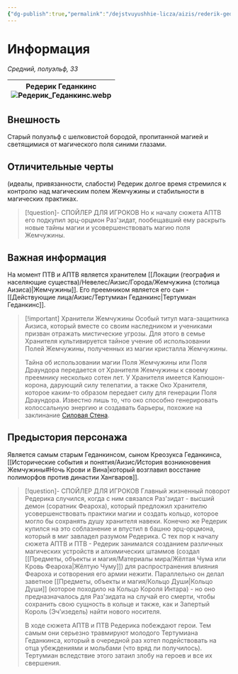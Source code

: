 ```yaml
---
{"dg-publish":true,"permalink":"/dejstvuyushhie-licza/aizis/rederik-gedankins/","dgPassFrontmatter":true}
---
```


# Информация

*Средний, полуэльф, ЗЗ*

| Редерик Геданкинс<br>![Редерик_Геданкинс.webp](/img/user/%D0%98%D0%B7%D0%BE%D0%B1%D1%80%D0%B0%D0%B6%D0%B5%D0%BD%D0%B8%D1%8F/%D0%A0%D0%B5%D0%B4%D0%B5%D1%80%D0%B8%D0%BA_%D0%93%D0%B5%D0%B4%D0%B0%D0%BD%D0%BA%D0%B8%D0%BD%D1%81.webp) |
| ----------------------------------------------- |
## Внешность
Старый полуэльф с шелковистой бородой, пропитанной магией и светящимися от магического поля синими глазами.
## Отличительные черты
(идеалы, привязанности, слабости)
Редерик долгое время стремился к контролю над магическим полем Жемчужины и стабильности в магических практиках.
> [!question]- СПОЙЛЕР ДЛЯ ИГРОКОВ
>Но к началу сюжета АПТВ его подкупил эрц-орцмон Раз'зидат, пообещавший ему раскрыть новые тайны магии и усовершенствовать магию поля Жемчужины.
## Важная информация
На момент ПТВ и АПТВ является хранителем [[Локации (география и населяющие существа)/Невелес/Аизис/Города/Жемчужина (столица Аизиса)\|Жемчужины]].
Его преемником является его сын - [[Действующие лица/Аизис/Тертумиан Геданкинс\|Тертумиан Геданкинс]].
> [!important] Хранители Жемчужины 
>  Особый титул мага-защитника Аизиса, который вместе со своим наследником и учениками призван отражать мистические угрозы. Для этого в семье Хранителя культивируется тайное учение об использовании Полей Жемчужины, полученных из магии кристалла Жемчужины.
>  
>  Тайна об использовании магии Поля Жемчужины или Поля Драундора передается от Хранителя Жемчужины к своему преемнику несколько сотен лет. У Хранителя имеется Капюшон-корона, дарующий силу телепатии, а также Око Хранителя, которое каким-то образом передает силу для генерации Поля Драундора. Известно лишь то, что око способно генерировать колоссальную энергию и создавать барьеры, похожие на заклинание [Силовая Стена](https://dnd.su/spells/314-wall_of_force/).
## Предыстория персонажа
Является самым старым Геданкинсом, сыном Креозукса Геданкинса, [[Исторические события и понятия/Аизис/История возникновения Жемчужины#Ночь Крови и Вина\|который возглавил восстание полиморфов против династии Хангваров]].
> [!question]- СПОЙЛЕР ДЛЯ ИГРОКОВ
>Главный жизненный поворот Редерика случился, когда с ним связался Раз'зидат - высший демон (соратник Феароха), который предложил хранителю усовершенствовать практики магии и создать кольцо, которое могло бы сохранять душу хранителя навеки. Конечно же Редерик купился на это соблазнение и впустил в башню эрц-орцмона, который в миг завладел разумом Редерика.
>С тех пор к началу сюжета АПТВ и ПТВ - Редерик занимался созданием различных магических устройств и алхимических штаммов (создал [[Предметы, объекты и магия/Материалы мира/Жёлтая Чума или Кровь Феароха\|Жёлтую Чуму]]) для распространения влияния Феароха и сотворения его армии нежити. Параллельно он делал заветное [[Предметы, объекты и магия/Кольцо Души\|Кольцо Души]] (которое походило на Кольцо Короля Интара) - но оно предназначалось для Раз'зидата на случай его смерти, чтобы сохранить свою сущность в кольце и также, как и Запертый Король (Эч'изедель) найти нового носителя.
>
>В ходе сюжета АПТВ и ПТВ Редерика побеждают герои. Тем самым они серьезно травмируют молодого Тертумиана Геданкинса, который в очередной раз хотел подействовать на отца убеждениями и мольбами (что вряд ли получилось).
>Тертумиан вследствие этого затаил злобу на героев и все их свершения.